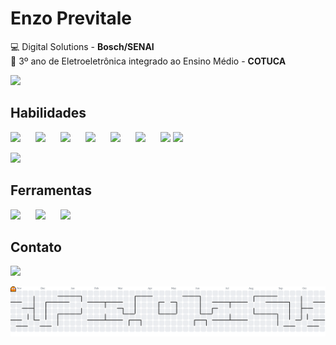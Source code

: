 # Enzo Previtale

💻 Digital Solutions - **Bosch/SENAI**  
🔌 3º ano de Eletroeletrônica integrado ao Ensino Médio - **COTUCA**  

![](https://github-readme-stats.vercel.app/api?username=EnzoPrevitale&theme=transparent)

## Habilidades

<code><img src="https://cdn.jsdelivr.net/gh/devicons/devicon@latest/icons/python/python-original.svg" width=40px style="margin-right: 20px;" /></code>
<code><img src="https://cdn.jsdelivr.net/gh/devicons/devicon@latest/icons/fastapi/fastapi-original.svg" width=40px style="margin-right: 20px;" /></code>
<code><img src="https://cdn.jsdelivr.net/gh/devicons/devicon@latest/icons/django/django-plain.svg" width=40px style="margin-right: 20px;" /></code>
<code><img src="https://cdn.jsdelivr.net/gh/devicons/devicon@latest/icons/java/java-plain.svg" width=40px style="margin-right: 20px;" /></code>
<code><img src="https://cdn.jsdelivr.net/gh/devicons/devicon@latest/icons/spring/spring-original.svg" width=40px style="margin-right: 20px" /></code>
<code><img src="https://cdn.jsdelivr.net/gh/devicons/devicon@latest/icons/html5/html5-plain.svg" width=40px style="margin-right: 20px;" /></code>
<code><img src="https://cdn.jsdelivr.net/gh/devicons/devicon@latest/icons/css3/css3-plain.svg" width=40px /></code>
<code><img src="https://cdn.jsdelivr.net/gh/devicons/devicon@latest/icons/javascript/javascript-original.svg" width=40px /></code>

![](https://github-readme-stats.vercel.app/api/top-langs/?username=EnzoPrevitale&theme=transparent&layout=donut)

## Ferramentas
<code><img src="https://cdn.jsdelivr.net/gh/devicons/devicon@latest/icons/vscode/vscode-original.svg" width=40px style="margin-right: 20px"/></code>
<code><img src="https://cdn.jsdelivr.net/gh/devicons/devicon@latest/icons/pycharm/pycharm-original.svg" width=40px style="margin-right: 20px" /></code>
<code><img src="https://cdn.jsdelivr.net/gh/devicons/devicon@latest/icons/eclipse/eclipse-original.svg" width=40px style=""/></code>

## Contato
<a href="https://www.linkedin.com/in/enzo-gabriel-previtale-silva-9ba92a301/" target="_blank"><img src="https://cdn.jsdelivr.net/gh/devicons/devicon@latest/icons/linkedin/linkedin-original.svg" width=40px/></a>

<picture>
    <source media="(prefers-color-scheme: dark)" srcset="https://raw.githubusercontent.com/EnzoPrevitale/EnzoPrevitale/output/pacman-contribution-graph-dark.svg">
    <source media="(prefers-color-scheme: light)" srcset="https://raw.githubusercontent.com/EnzoPrevitale/EnzoPrevitale/output/pacman-contribution-graph.svg">
    <img alt="pacman contribution graph" src="https://raw.githubusercontent.com/EnzoPrevitale/EnzoPrevitale/output/pacman-contribution-graph.svg">
</picture>
